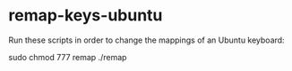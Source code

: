 # remap-keys-ubuntu

Run these scripts in order to change the mappings of an Ubuntu keyboard:

sudo chmod 777 remap
./remap
